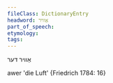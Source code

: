 ```yaml
---
fileClass: DictionaryEntry
headword: אַוויר
part_of_speech: 
etymology: 
tags: 
---
```

אַוויר
דער

awer 'die Luft' {Friedrich 1784: 16}